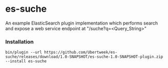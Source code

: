 es-suche
========

An example ElasticSearch plugin implementation which performs search and expose a web service endpoint at "/suche?q=&lt;Query_String>"


### Installation

```
bin/plugin --url https://github.com/Ubertweek/es-suche/releases/download/1.0-SNAPSHOT/es-suche-1.0-SNAPSHOT-plugin.zip --install es-suche
```
